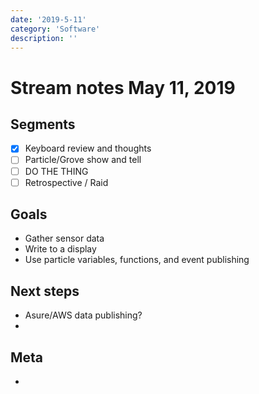 ```yaml
---
date: '2019-5-11'
category: 'Software'
description: ''
---
```


# Stream notes May 11, 2019

## Segments

- [x] Keyboard review and thoughts
- [ ] Particle/Grove show and tell
- [ ] DO THE THING
- [ ] Retrospective / Raid

## Goals

- Gather sensor data
- Write to a display
- Use particle variables, functions, and event publishing

## Next steps

- Asure/AWS data publishing?
-

## Meta

-
